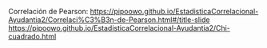 Correlación de Pearson: https://pipoowo.github.io/EstadisticaCorrelacional-Ayudantia2/Correlaci%C3%B3n-de-Pearson.html#/title-slide
https://pipoowo.github.io/EstadisticaCorrelacional-Ayudantia2/Chi-cuadrado.html
